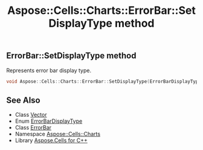 ﻿---
title: Aspose::Cells::Charts::ErrorBar::SetDisplayType method
linktitle: SetDisplayType
second_title: Aspose.Cells for C++ API Reference
description: 'Aspose::Cells::Charts::ErrorBar::SetDisplayType method. Represents error bar display type in C++.'
type: docs
weight: 900
url: /cpp/aspose.cells.charts/errorbar/setdisplaytype/
---
## ErrorBar::SetDisplayType method


Represents error bar display type.

```cpp
void Aspose::Cells::Charts::ErrorBar::SetDisplayType(ErrorBarDisplayType value)
```

## See Also

* Class [Vector](../../../aspose.cells/vector/)
* Enum [ErrorBarDisplayType](../../errorbardisplaytype/)
* Class [ErrorBar](../)
* Namespace [Aspose::Cells::Charts](../../)
* Library [Aspose.Cells for C++](../../../)

